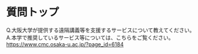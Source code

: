 # 質問トップ  

Q.大阪大学が提供する遠隔講義等を支援するサービスについて教えてください。  
A.本学で推奨しているサービス等については、こちらをご覧ください。  <https://www.cmc.osaka-u.ac.jp/?page_id=6184>


